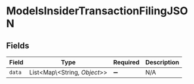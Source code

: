 # ModelsInsiderTransactionFilingJSON


## Fields

| Field                          | Type                           | Required                       | Description                    |
| ------------------------------ | ------------------------------ | ------------------------------ | ------------------------------ |
| `data`                         | List\<Map\\<String, *Object*>> | :heavy_minus_sign:             | N/A                            |